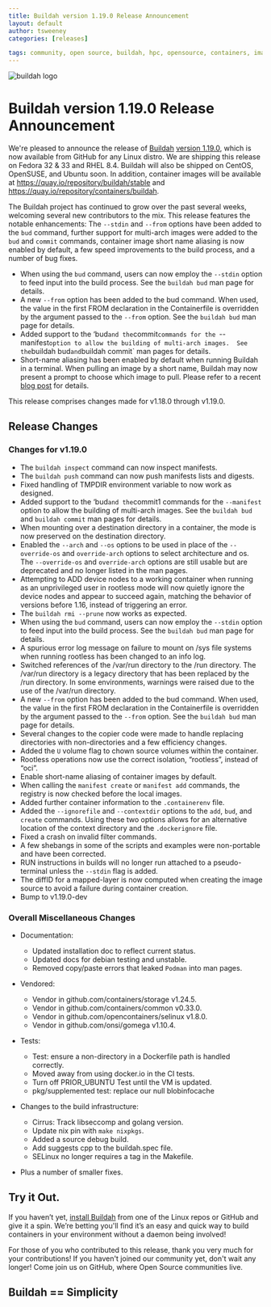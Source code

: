 ```yaml
---
title: Buildah version 1.19.0 Release Announcement
layout: default
author: tsweeney
categories: [releases]

tags: community, open source, buildah, hpc, opensource, containers, images, image
---
```

![buildah logo](https://buildah.io/images/buildah.png)

# Buildah version 1.19.0 Release Announcement

We're pleased to announce the release of [Buildah](https://github.com/containers/buildah) [version 1.19.0](https://github.com/containers/buildah/releases/tag/v1.19.0), which is now available from GitHub for any Linux distro.  We are shipping this release on Fedora 32 & 33 and RHEL 8.4.  Buildah will also be shipped on CentOS, OpenSUSE, and Ubuntu soon.  In addition, container images will be available at https://quay.io/repository/buildah/stable and https://quay.io/repository/containers/buildah.

The Buildah project has continued to grow over the past several weeks, welcoming several new contributors to the mix.  This release features the notable enhancements: The `--stdin` and `--from` options have been added to the `bud` command, further support for multi-arch images were added to the `bud` and `commit` commands, container image short name aliasing is now enabled by default, a few speed improvements to the build process, and a number of bug fixes.

  * When using the `bud` command, users can now employ the `--stdin` option to feed input into the build process.  See the `buildah bud` man page for details.
  * A new `--from` option has been added to the bud command.  When used, the value in the first FROM declaration in the Containerfile is overridden by the argument passed to the `--from` option.  See the `buildah bud` man page for details.
  * Added support to the ‘bud` and the `commit` commands for the  `--manifest` option to allow the building of multi-arch images.  See the `buildah bud` and `buildah commit` man pages for details.
  * Short-name aliasing has been enabled by default when running Buildah in a terminal. When pulling an image by a short name, Buildah may now present a prompt to choose which image to pull. Please refer to a recent [blog post](https://www.redhat.com/sysadmin/container-image-short-names) for details.

<!--readmore -->

This release comprises changes made for v1.18.0 through v1.19.0.

## Release Changes

### Changes for v1.19.0
  * The `buildah inspect` command can now inspect manifests.
  * The `buildah push` command can now push manifests lists and digests.
  * Fixed handling of TMPDIR environment variable to now work as designed.
  * Added support to the ‘bud` and the `commit1 commands for the  `--manifest` option to allow the building of multi-arch images.  See the `buildah bud` and `buildah commit` man pages for details.
  * When mounting over a destination directory in a container, the mode is now preserved on the destination directory.
  * Enabled the `--arch` and `--os` options to be used in place of the `--override-os` and `override-arch` options to select architecture and os.  The `--override-os` and `override-arch` options are still usable but are deprecated and no longer listed in the man pages.
  * Attempting to ADD device nodes to a working container when running as an unprivileged user in rootless mode will now quietly ignore the device nodes and appear to succeed again, matching the behavior of versions before 1.16, instead of triggering an error.
  * The `buildah rmi --prune` now works as expected.
  * When using the `bud` command, users can now employ the `--stdin` option to feed input into the build process.  See the `buildah bud` man page for details.
  * A spurious error log message on failure to mount on /sys file systems when running rootless has been changed to an info log.
  * Switched references of the /var/run directory to the /run directory.  The /var/run directory is a legacy directory that has been replaced by the /run directory.  In some environments, warnings were raised due to the use of the /var/run directory.
  * A new `--from` option has been added to the bud command.  When used, the value in the first FROM declaration in the Containerfile is overridden by the argument passed to the `--from` option.  See the `buildah bud` man page for details.
  * Several changes to the copier code were made to handle replacing directories with non-directories and a few efficiency changes.
  * Added the `U` volume flag to chown source volumes within the container.
  * Rootless operations now use the correct isolation, “rootless”, instead of “oci”. 
  * Enable short-name aliasing of container images by default.
  * When calling the `manifest create` or `manifest add` commands, the registry is now checked before the local images.
  * Added further container information to the `.containerenv` file.
  * Added the `--ignorefile` and `--contextdir` options to the `add`, `bud`, and `create` commands.  Using these two options allows for an alternative location of the context directory and the `.dockerignore` file.
  * Fixed a crash on invalid filter commands.
  * A few shebangs in some of the scripts and examples were non-portable and have been corrected.
  * RUN instructions in builds will no longer run attached to a pseudo-terminal unless the `--stdin` flag is added.
  * The diffID for a mapped-layer is now computed when creating the image source to avoid a failure during container creation.
  * Bump to v1.19.0-dev
 
### Overall Miscellaneous Changes  
* Documentation:
  * Updated installation doc to reflect current status.
  * Updated docs for debian testing and unstable.
  * Removed copy/paste errors that leaked `Podman` into man pages.

* Vendored:
  * Vendor in github.com/containers/storage  v1.24.5.
  * Vendor in github.com/containers/common v0.33.0.
  * Vendor in github.com/opencontainers/selinux v1.8.0.
  * Vendor in github.com/onsi/gomega v1.10.4.

* Tests:
  * Test: ensure a non-directory in a Dockerfile path is handled correctly.
  * Moved away from using docker.io in the CI tests.
  * Turn off PRIOR_UBUNTU Test until the VM is updated.
  * pkg/supplemented test: replace our null blobinfocache

* Changes to the build infrastructure:
  * Cirrus: Track libseccomp and golang version.
  * Update nix pin with `make nixpkgs`.
  * Added a source debug build.
  * Add suggests cpp to the buildah.spec file.
  * SELinux no longer requires a tag in the Makefile.

* Plus a number of smaller fixes.

## Try it Out.
 
If you haven’t yet, [install Buildah](https://github.com/containers/buildah/blob/master/install.md) from one of the Linux repos or GitHub and give it a spin.  We’re betting you'll find it’s an easy and quick way to build containers in your environment without a daemon being involved!

For those of you who contributed to this release, thank you very much for your contributions!  If you haven't joined our community yet, don't wait any longer!  Come join us on GitHub, where Open Source communities live.

## Buildah == Simplicity

